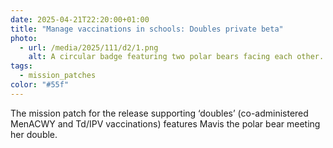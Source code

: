 ```yaml
---
date: 2025-04-21T22:20:00+01:00
title: "Manage vaccinations in schools: Doubles private beta"
photo:
  - url: /media/2025/111/d2/1.png
    alt: A circular badge featuring two polar bears facing each other.
tags:
  - mission_patches
color: "#55f"
---
```


The mission patch for the release supporting ‘doubles’ (co-administered MenACWY and Td/IPV vaccinations) features Mavis the polar bear meeting her double.
